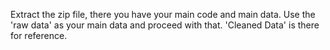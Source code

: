 Extract the zip file, there you have your main code and main data. Use the 'raw data' as your main data and proceed with that.
'Cleaned Data' is there for reference.
